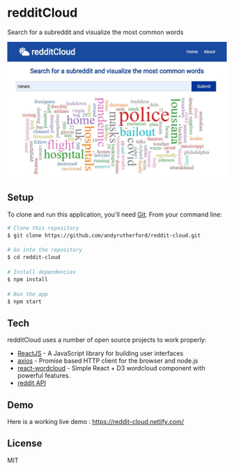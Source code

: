 # redditCloud

Search for a subreddit and visualize the most common words

<img src="./img/screenshot.jpg" width="800px">

## Setup

To clone and run this application, you'll need [Git](https://git-scm.com/). From your command line:

```sh
# Clone this repository
$ git clone https://github.com/andyrutherford/reddit-cloud.git

# Go into the repository
$ cd reddit-cloud

# Install dependencies
$ npm install

# Run the app
$ npm start
```

## Tech

redditCloud uses a number of open source projects to work properly:

- [ReactJS](https://reactjs.org/) - A JavaScript library for building user interfaces
- [axios](https://github.com/axios/axios) - Promise based HTTP client for the browser and node.js
- [react-wordcloud](https://www.npmjs.com/package/react-wordcloud) - Simple React + D3 wordcloud component with powerful features.
- [reddit API](https://www.reddit.com/dev/api/)

## Demo

Here is a working live demo : https://reddit-cloud.netlify.com/

## License

MIT
